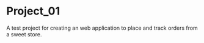 # Project_01
A test project for creating an web application to place and track orders from a sweet store.
